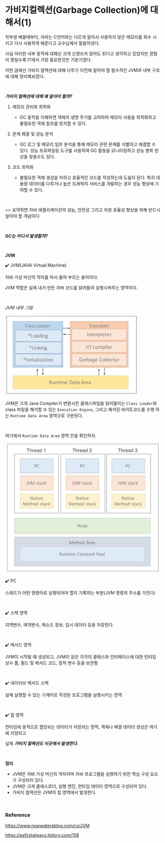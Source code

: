 
# 가비지컬렉션(Garbage Collection)에 대해서(1)

학부생 배울때부터, 자바는 C언어와는 다르게 알아서 사용하지 않은 메모리를 회수 시키고 다시 사용하게 해준다고 교수님께서 말씀하셨다.

사실 이러한 내부 동작에 대해선 크게 신경쓰지 않아도 된다고 생각하고 있었지만 경험이 쌓일수록 IT에서 가장 중요한것은 기본기였다.

이번 글에선 가비지 컬렉션에 대해 다루기 이전에 알아야 할 필수적인 JVM과 내부 구조에 대해 정리해보겠다.

</br>

***가비지 컬렉션에 대해 왜 알야아 할까?***

1. 메모리 관리와 최적화
   - GC 동작을 이해하면 객체의 생명 주기를 고려하여 메모리 사용을 최적화하고 불필요한 객체 참조를 방지할 수 있다.
     
2. 문제 해결 및 성능 분석
   - GC 로그 및 메모리 덤프 분석을 통해 메모리 관련 문제를 식별하고 해결할 수 있다. 성능 프로파일링 도구를 사용하여 GC 활동을 모니터링하고 성능 병목 현상을 찾을수도 있다.

3. 코드 최적화
   - 불필요한 객체 생성을 피하고 효율적인 코드를 작성하는데 도움이 된다. 특히 대용량 데이터를 다루거나 높은 트래픽의 서비스를 개발하는 경우 성능 향상에 기여할 수 있다.

</br>

=> 요약하면 자바 애플리케이션의 성능, 안전성 그리고 자원 효율성 향상을 위해 반드시 알아야 할 개념이다.


</br>

***GC는 어디서 발생할까?***


</br>

**JVM**

✔️ JVM(JAVA Virtual Machine)

자바 가상 머신의 약자를 따서 줄여 부르는 용어이다. 

JVM 역할은 실제 내가 만든 자바 코드를 읽어들여 실행시켜주는 영역이다.


</br>

*JVM 내부 그림*

![Alt text](./image/JVM.png)

JVM은 크게 Java Compiler가 변환시킨 클래스파일을 읽어들이는 `Class Loader`와 class 파일을 해석할 수 있는 `Execution Engine`, 그리고 해석된 바이트코드를 수행 하는 `Runtime Data Area` 영역으로 구분된다.

</br>

여기에서 `Runtime Data Area` 영역 안을 확인하자.

![Alt text](./image/RuntimeDataArea.png)


✔️ PC

스레드가 어떤 명령어로 실행되어야 할지 기록하는 부분(JVM 명령의 주소를 가진다)

</br>

✔️ 스택 영역

지역변수, 매개변수, 메소드 정보, 임시 데이터 등을 저장한다.

</br>

✔️ 메서드 영역

JVM이 시작될 떄 생성되고, JVM이 읽은 각각의 클래스와 인터페이스에 대한 런타임 상수 풀, 필드 및 메서드 코드, 정적 변수 등을 보관함

</br>

✔️ 네이티브 메서드 스택

실제 실행할 수 있는 기계어로 작성된 프로그램을 실행시키는 영역

</br>

✔️ 힙 영역

런타임에 동적으로 할당되는 데이터가 저장되는 영역, 객체나 배열 데이터 생성은 여기에 저장되고 

실제 ***가비지 컬렉션도 이곳에서 발생한다.***

</br>

**정리**
- JVM은 자바 가상 머신의 약자이며 자바 프로그램을 실행하기 위한 핵심 구성 요소가 구성되어 있다.
- JVM은 크게 클래스로더, 실행 엔진, 런타임 데이터 영역으로 구성되어 있다.
- 가비지 컬렉션은 JVM의 힙 영역에서 발생한다. 

</br>

### Reference

https://www.nowwatersblog.com/cs/JVM

https://asfirstalways.tistory.com/158







